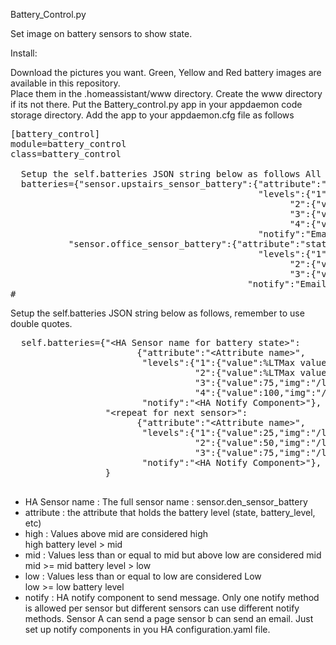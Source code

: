 Battery_Control.py

  Set image on battery sensors to show state.

  Install:

  Download the pictures you want.  Green, Yellow and Red battery images 
  are available in this repository.  
  Place them in the .homeassistant/www directory.  Create the www directory if its not there.
  Put the Battery_control.py app in your appdaemon code storage directory.
  Add the app to your appdaemon.cfg file as follows
<pre>
[battery_control]
module=battery_control
class=battery_control

  Setup the self.batteries JSON string below as follows All non-numeric values must be in double quotes
  batteries={"sensor.upstairs_sensor_battery":{"attribute":"state",
                                               "levels":{"1":{"value":25,"img":"/local/battery1.jpg"},
                                                     "2":{"value":50,"img":"/local/battery2.jpg"},
                                                     "3":{"value":75,"img":"/local/battery3.jpg"},
                                                     "4":{"value":100,"img":"/local/battery4.jpg"}},
                                               "notify":"EmailChip"},
           "sensor.office_sensor_battery":{"attribute":"state",
                                               "levels":{"1":{"value":33,"img":"/local/battery1.jpg"},
                                                     "2":{"value":66,"img":"/local/battery2.jpg"},
                                                     "3":{"value":100,"img":"/local/battery4.jpg"}},
                                             "notify":"EmailChip"}}
#</pre>
<ul>
</ul><p>
  Setup the self.batteries JSON string below as follows, remember to use double quotes.
  <pre>
  self.batteries={"&LTHA Sensor name for battery state&GT":
                        {"attribute":"&LTAttribute name&GT",
                         "levels":{"1":{"value":%LTMax value for this level%GT,"img":"%LTImageFile%GT"},
                                   "2":{"value":%LTMax value for this level%GT,"img":"%LTImageFile%GT"},
                                   "3":{"value":75,"img":"/local/battery3.jpg"},
                                   "4":{"value":100,"img":"/local/battery4.jpg"}},
                         "notify":"&LTHA Notify Component&GT"},
                  "&LTrepeat for next sensor&GT":
                        {"attribute":"&LTAttribute name&GT",
                         "levels":{"1":{"value":25,"img":"/local/battery1.jpg"},
                                   "2":{"value":50,"img":"/local/battery2.jpg"},
                                   "3":{"value":75,"img":"/local/battery3.jpg"}},
                         "notify":"&LTHA Notify Component&GT"},
                  }
                  </pre>
<ul>                  
<li>HA Sensor name : The full sensor name : sensor.den_sensor_battery
<li>attribute : the attribute that holds the battery level (state, battery_level, etc)
<li>high : Values above mid are considered high<br>
high battery level > mid
<li>mid : Values less than or equal to mid but above low are considered mid <br>
mid >= mid battery level > low
<li>low : Values less than or equal to low are considered Low<br>
low >= low battery level
<li>notify : HA notify component to send message.  Only one notify method is allowed per
sensor but different sensors can use different notify methods.  Sensor A can send a page
sensor b can send an email.  Just set up notify components in you HA configuration.yaml file.
</ul>
